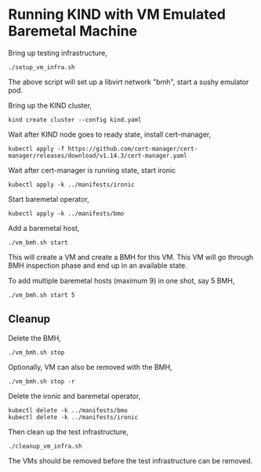 # Running KIND with VM Emulated Baremetal Machine

Bring up testing infrastructure,
```
./setup_vm_infra.sh
```

The above script will set up a libvirt network "bmh", start a sushy emulator pod.

Bring up the KIND cluster,
```
kind create cluster --config kind.yaml
```

Wait after KIND node goes to ready state, install cert-manager,
```
kubectl apply -f https://github.com/cert-manager/cert-manager/releases/download/v1.14.3/cert-manager.yaml
```

Wait after cert-manager is running state, start ironic
```
kubectl apply -k ../manifests/ironic
```

Start baremetal operator,
```
kubectl apply -k ../manifests/bmo
```

Add a baremetal host,
```
./vm_bmh.sh start
```

This will create a VM and create a BMH for this VM. This VM will go through BMH inspection phase and end up in an available state.

To add multiple baremetal hosts (maximum 9) in one shot, say 5 BMH,
```
./vm_bmh.sh start 5
```

## Cleanup

Delete the BMH,
```
./vm_bmh.sh stop
```

Optionally, VM can also be removed with the BMH,
```
./vm_bmh.sh stop -r
```

Delete the ironic and baremetal operator,
```
kubectl delete -k ../manifests/bmo
kubectl delete -k ../manifests/ironic
```

Then clean up the test infrastructure,
```
./cleanup_vm_infra.sh
```

The VMs should be removed before the test infrastructure can be removed.

